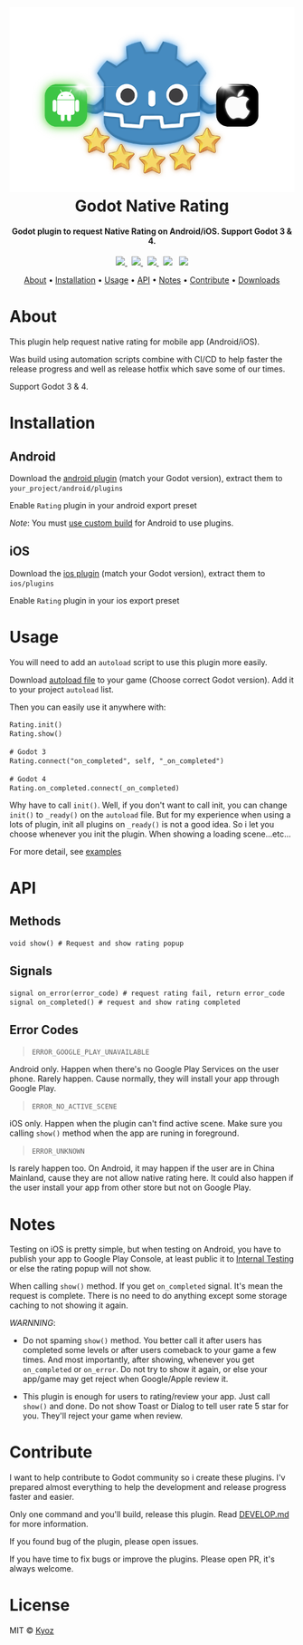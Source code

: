 <h1 align="center">
  <br>
  <img src="./icon.png" alt="Godot Native Rating" width=512>
  <br>
  Godot Native Rating
  <br>
</h1>

<h4 align="center">Godot plugin to request Native Rating on Android/iOS. Support Godot 3 & 4</a>.</h4>

<p align="center">
  <a href="https://github.com/kyoz/godot-native-rating/releases">
    <img src="https://img.shields.io/github/v/tag/kyoz/godot-native-rating?label=Version&style=flat-square">
  </a>
  <span>&nbsp</span>
  <a href="https://github.com/kyoz/godot-native-rating/actions">
    <img src="https://img.shields.io/github/actions/workflow/status/kyoz/godot-native-rating/release.yml?label=Build&style=flat-square">
  </a>
  <span>&nbsp</span>
  <a href="https://github.com/kyoz/godot-native-rating/releases">
    <img src="https://img.shields.io/github/downloads/kyoz/godot-native-rating/total?label=Downloads&style=flat-square">
  </a>
  <span>&nbsp</span>
  <img src="https://img.shields.io/github/stars/kyoz/godot-native-rating?style=flat-square&color=c99e00">
  <span>&nbsp</span>
  <img src="https://img.shields.io/github/license/kyoz/godot-native-rating?style=flat-square&color=fc7b03">
</p>

<p align="center">
  <a href="#about">About</a> •
  <a href="#installation">Installation</a> •
  <a href="#usage">Usage</a> •
  <a href="#api">API</a> •
  <a href="#notes">Notes</a> •
  <a href="#contribute">Contribute</a> •
  <a href="https://github.com/kyoz/godot-native-rating/releases">Downloads</a> 
</p>

# About

This plugin help request native rating for mobile app (Android/iOS).

Was build using automation scripts combine with CI/CD to help faster the release progress and well as release hotfix which save some of our times.

Support Godot 3 & 4.

# Installation

## Android

Download the [android plugin](https://github.com/kyoz/godot-native-rating/releases) (match your Godot version), extract them to `your_project/android/plugins`

Enable `Rating` plugin in your android export preset

*Note*: You must [use custom build](https://docs.godotengine.org/en/stable/tutorials/export/android_custom_build.html) for Android to use plugins.

## iOS

Download the [ios plugin](https://github.com/kyoz/godot-native-rating/releases) (match your Godot version), extract them to `ios/plugins`

Enable `Rating` plugin in your ios export preset

# Usage

You will need to add an `autoload` script to use this plugin more easily.

Download [autoload file](./autoload) to your game (Choose correct Godot version). Add it to your project `autoload` list.

Then you can easily use it anywhere with:

```gdscript
Rating.init()
Rating.show()

# Godot 3
Rating.connect("on_completed", self, "_on_completed")

# Godot 4
Rating.on_completed.connect(_on_completed)
```

Why have to call `init()`. Well, if you don't want to call init, you can change `init()` to `_ready()` on the `autoload` file. But for my experience when using a lots of plugin, init all plugins on `_ready()` is not a good idea. So i let you choose whenever you init the plugin. When showing a loading scene...etc...

For more detail, see [examples](./example/)

# API

## Methods

```gdscript
void show() # Request and show rating popup
```

## Signals

```gdscript
signal on_error(error_code) # request rating fail, return error_code
signal on_completed() # request and show rating completed
```

## Error Codes

> `ERROR_GOOGLE_PLAY_UNAVAILABLE`

Android only. Happen when there's no Google Play Services on the user phone. Rarely happen. Cause normally, they will install your app through Google Play.

> `ERROR_NO_ACTIVE_SCENE`

iOS only. Happen when the plugin can't find active scene. Make sure you calling `show()` method when the app are runing in foreground.

> `ERROR_UNKNOWN`

Is rarely happen too. On Android, it may happen if the user are in China Mainland, cause they are not allow native rating here. It could also happen if the user install your app from other store but not on Google Play.

# Notes

Testing on iOS is pretty simple, but when testing on Android, you have to publish your app to Google Play Console, at least public it to [Internal Testing](https://play.google.com/console/about/internal-testing/) or else the rating popup will not show.

When calling `show()` method. If you get `on_completed` signal. It's mean the request is complete. There is no need to do anything except some storage caching to not showing it again.

*WARNNING*:

- Do not spaming `show()` method. You better call it after users has completed some levels or after users comeback to your game a few times. And most importantly, after showing, whenever you get `on_completed` or `on_error`. Do not try to show it again, or else your app/game may get reject when Google/Apple review it.

- This plugin is enough for users to rating/review your app. Just call `show()` and done. Do not show Toast or Dialog to tell user rate 5 star for you. They'll reject your game when review.

# Contribute

I want to help contribute to Godot community so i create these plugins. I'v prepared almost everything to help the development and release progress faster and easier.

Only one command and you'll build, release this plugin. Read [DEVELOP.md](./DEVELOP.md) for more information.

If you found bug of the plugin, please open issues.

If you have time to fix bugs or improve the plugins. Please open PR, it's always welcome.

# License

MIT © [Kyoz](mailto:banminkyoz@gmail.com)